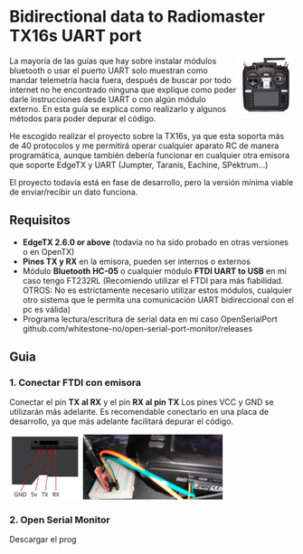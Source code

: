 # Bidirectional data to Radiomaster TX16s UART port
<img src="./images/tx16s.jpg" align="right" width="20%">

La mayoría de las guías que hay sobre instalar módulos bluetooth o usar el puerto UART solo muestran como mandar telemetría hacia fuera, después de buscar por todo internet no he encontrado ninguna que explique como poder darle instrucciones desde UART o con algún módulo externo. En esta guía se explica como realizarlo y algunos métodos para poder depurar el código.

He escogido realizar el proyecto sobre la TX16s, ya que esta soporta más de 40 protocolos y me permitirá operar cualquier aparato RC de manera programática, aunque también debería funcionar en cualquier otra emisora que soporte EdgeTX y UART (Jumpter, Taranis, Eachine, SPektrum...)

El proyecto todavía está en fase de desarrollo, pero la versión mínima viable de enviar/recibir un dato funciona.

## Requisitos
* **EdgeTX 2.6.0 or above** (todavía no ha sido probado en otras versiones o en OpenTX)
* **Pines TX y RX** en la emisora, pueden ser internos o externos
* Módulo **Bluetooth HC-05** o cualquier módulo **FTDI UART to USB** en mi caso tengo FT232RL (Recomiendo utilizar el FTDI para más fiabilidad. OTROS: No es estrictamente necesario utilizar estos módulos, cualquier otro sistema que le permita una comunicación UART bidireccional con el pc es válida)
* Programa lectura/escritura de serial data en mi caso OpenSerialPort github.com/whitestone-no/open-serial-port-monitor/releases
## Guia
### **1. Conectar FTDI con emisora**
Conectar el pin **TX al RX** y el pin **RX al pin TX**
Los pines VCC y GND se utilizarán más adelante.
Es recomendable conectarlo en una placa de desarrollo, ya que más adelante facilitará depurar el código.

<img src="./images/tx16s_uart.jpg" width="25%">   
<img src="./images/tx16s_tx_rx.jpg" width="49%">

### **2. Open Serial Monitor**

Descargar el prog
